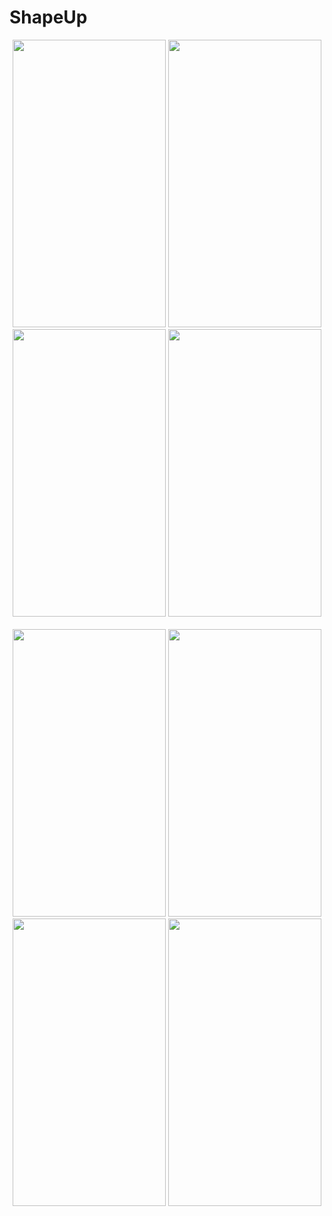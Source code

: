 # ShapeUp

<p float="left" align="center">
<img src="https://res.cloudinary.com/dhhtvk50h/image/upload/v1672309309/ShapeUp/Screenshot_2020-04-23-15-11-34-601_com.shapeup_toweyy.jpg" width="245" height="460">
<img src="https://res.cloudinary.com/dhhtvk50h/image/upload/v1672309308/ShapeUp/Screenshot_2020-04-23-15-11-37-812_com.shapeup_engo3u.jpg" width="245" height="460">
<img src="https://res.cloudinary.com/dhhtvk50h/image/upload/v1672309308/ShapeUp/Screenshot_2020-04-23-15-11-42-279_com.shapeup_zhvlnq.jpg" width="245" height="460">
<img src="https://res.cloudinary.com/dhhtvk50h/image/upload/v1672309308/ShapeUp/Screenshot_2020-04-23-15-11-45-587_com.shapeup_ynpwxv.jpg" width="245" height="460">
<br/><br/>
<img src="https://res.cloudinary.com/dhhtvk50h/image/upload/v1672309308/ShapeUp/Screenshot_2020-04-23-15-11-56-699_com.shapeup_yohn4l.jpg" width="245" height="460">
<img src="https://res.cloudinary.com/dhhtvk50h/image/upload/v1672309308/ShapeUp/Screenshot_2020-04-23-15-12-02-192_com.shapeup_zmzehj.jpg" width="245" height="460">
<img src="https://res.cloudinary.com/dhhtvk50h/image/upload/v1672309309/ShapeUp/Screenshot_2020-04-23-15-15-40-897_com.shapeup_mrosts.jpg" width="245" height="460">
<img src="https://res.cloudinary.com/dhhtvk50h/image/upload/v1672309310/ShapeUp/Screenshot_2020-04-23-15-16-03-043_com.shapeup_oxzodd.jpg" width="245" height="460">
</p>
